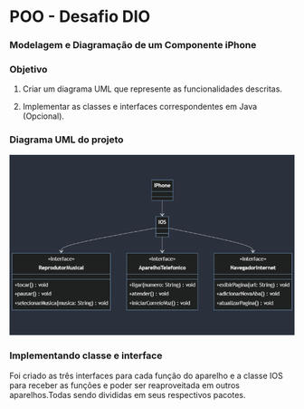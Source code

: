 
# POO - Desafio DIO

### Modelagem e Diagramação de um Componente iPhone

### Objetivo
1. Criar um diagrama UML que represente as funcionalidades descritas.

2. Implementar as classes e interfaces correspondentes em Java (Opcional).
### Diagrama UML do projeto

![alt text](image.png)

### Implementando classe e interface 
Foi criado as três interfaces para cada função do aparelho e a classe IOS para receber as funções e poder ser reaproveitada em outros aparelhos.Todas sendo divididas em seus respectivos pacotes.
